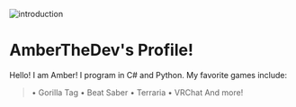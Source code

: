 ![introduction](https://i.imgur.com/qbs9aaZ.jpeg)
# AmberTheDev's Profile!
Hello! I am Amber! I program in C# and Python.
My favorite games include:
>• Gorilla Tag
• Beat Saber
• Terraria
• VRChat
And more!
